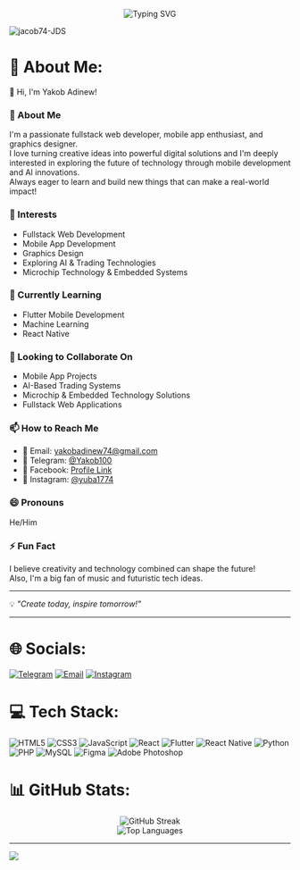 <p align="center">
  <img src="https://readme-typing-svg.herokuapp.com?font=Fira+Code&size=24&pause=1000&color=0BE8FF&center=true&vCenter=true&width=800&height=100&lines=Fullstack+Developer;Mobile+App+Enthusiast;Tech+Explorer" alt="Typing SVG" />
</p>

<p align="left">
  <img src="https://komarev.com/ghpvc/?username=jacob74-JDS&label=Profile%20views&color=0e75b6&style=flat" alt="jacob74-JDS" />
</p>

# 💫 About Me:
👋 Hi, I'm Yakob Adinew!

### 🚀 About Me
I'm a passionate fullstack web developer, mobile app enthusiast, and graphics designer.  
I love turning creative ideas into powerful digital solutions and I'm deeply interested in exploring the future of technology through mobile development and AI innovations.  
Always eager to learn and build new things that can make a real-world impact!

### 👀 Interests
- Fullstack Web Development
- Mobile App Development
- Graphics Design
- Exploring AI & Trading Technologies
- Microchip Technology & Embedded Systems

### 🌱 Currently Learning
- Flutter Mobile Development
- Machine Learning
- React Native

### 💞 Looking to Collaborate On
- Mobile App Projects
- AI-Based Trading Systems
- Microchip & Embedded Technology Solutions
- Fullstack Web Applications

### 📫 How to Reach Me
- 📧 Email: yakobadinew74@gmail.com
- 📱 Telegram: [@Yakob100](https://t.me/@Yakob100)
- 👤 Facebook: [Profile Link](https://facebook.com/profile.php?id=61566574625983)
- 📸 Instagram: [@yuba1774](https://www.instagram.com/yuba1774?igsh=bTdkbm1lZWZjcHE3)

### 😄 Pronouns
He/Him

### ⚡️ Fun Fact
I believe creativity and technology combined can shape the future!  
Also, I'm a big fan of music and futuristic tech ideas.

---
💡 _"Create today, inspire tomorrow!"_

---

# 🌐 Socials:
[![Telegram](https://img.shields.io/badge/Telegram-2CA5E0?logo=telegram&logoColor=white)](https://t.me/@Yakob100)
[![Email](https://img.shields.io/badge/Email-D14836?logo=gmail&logoColor=white)](mailto:yakobadinew74@gmail.com)
[![Instagram](https://img.shields.io/badge/Instagram-E4405F?logo=instagram&logoColor=white)](https://www.instagram.com/yuba1774?igsh=bTdkbm1lZWZjcHE3)

# 💻 Tech Stack:
![HTML5](https://img.shields.io/badge/html5-%23E34F26.svg?style=for-the-badge&logo=html5&logoColor=white) 
![CSS3](https://img.shields.io/badge/css3-%231572B6.svg?style=for-the-badge&logo=css3&logoColor=white) 
![JavaScript](https://img.shields.io/badge/javascript-%23323330.svg?style=for-the-badge&logo=javascript&logoColor=%23F7DF1E) 
![React](https://img.shields.io/badge/react-%2320232a.svg?style=for-the-badge&logo=react&logoColor=%2361DAFB)
![Flutter](https://img.shields.io/badge/flutter-%2302569B.svg?style=for-the-badge&logo=flutter&logoColor=white)
![React Native](https://img.shields.io/badge/react_native-20232a?style=for-the-badge&logo=react&logoColor=61DAFB)
![Python](https://img.shields.io/badge/python-3670A0?style=for-the-badge&logo=python&logoColor=ffdd54) 
![PHP](https://img.shields.io/badge/php-%23777BB4.svg?style=for-the-badge&logo=php&logoColor=white)
![MySQL](https://img.shields.io/badge/mysql-4479A1.svg?style=for-the-badge&logo=mysql&logoColor=white)
![Figma](https://img.shields.io/badge/figma-%23F24E1E.svg?style=for-the-badge&logo=figma&logoColor=white)
![Adobe Photoshop](https://img.shields.io/badge/Adobe%20Photoshop-31A8FF.svg?style=for-the-badge&logo=Adobe-Photoshop&logoColor=white)

# 📊 GitHub Stats:

<div align="center">

  <!-- Streak Counter -->
  <img src="https://github-readme-streak-stats.herokuapp.com/?user=jacob74-JDS&theme=dark&hide_border=false" alt="GitHub Streak" />
  <br/>

  <!-- Top Languages -->
  <img src="https://github-readme-stats.vercel.app/api/top-langs/?username=jacob74-JDS&layout=compact&theme=dark&hide_border=false&count_private=true" alt="Top Languages" />
</div>

---

[![](https://visitcount.itsvg.in/api?id=jacob74-JDS&icon=9&color=0)](https://visitcount.itsvg.in)

<!-- Proudly created with GPRM ( https://gprm.itsvg.in ) -->
